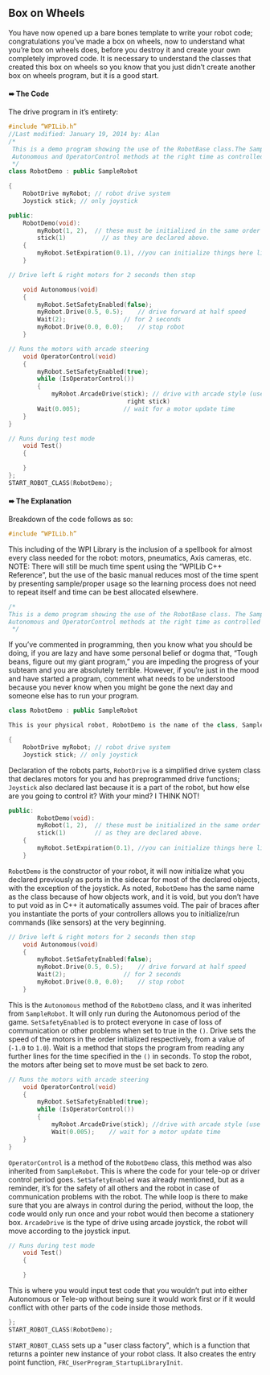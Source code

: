 ## Box on Wheels

You have now opened up a bare bones template to write your robot code; congratulations you’ve made a box on wheels, now to understand what you’re box on wheels does, before you destroy it and create your own completely improved code. It is necessary to understand the classes that created this box on wheels so you know that you just didn’t create another box on wheels program, but it is a good start.

#### ➠ The Code
The drive program in it’s entirety:

```c++
#include “WPILib.h”
//Last modified: January 19, 2014 by: Alan
/*
 This is a demo program showing the use of the RobotBase class.The SampleRobot class is the base of a robot application that will automatically call your
 Autonomous and OperatorControl methods at the right time as controlled by the switches on the driver station or the field controls.
 */
class RobotDemo : public SampleRobot

{
    RobotDrive myRobot;	// robot drive system
    Joystick stick;	// only joystick

public:
	RobotDemo(void):
        myRobot(1, 2),	// these must be initialized in the same order
        stick(1)		  // as they are declared above.
	{
		myRobot.SetExpiration(0.1), //you can initialize things here like gyros at construction
	}

// Drive left & right motors for 2 seconds then stop

	void Autonomous(void)
	{
		myRobot.SetSafetyEnabled(false);
		myRobot.Drive(0.5, 0.5);	// drive forward at half speed
		Wait(2);				// for 2 seconds
		myRobot.Drive(0.0, 0.0);	// stop robot
	}

// Runs the motors with arcade steering
	void OperatorControl(void)
	{
		myRobot.SetSafetyEnabled(true);
		while (IsOperatorControl())
		{
			myRobot.ArcadeDrive(stick); // drive with arcade style (use
								 right stick)
		Wait(0.005);		    // wait for a motor update time
	}
}

// Runs during test mode
    void Test()
    {

    }
};
START_ROBOT_CLASS(RobotDemo);
```


#### ➠ The Explanation
Breakdown of the code follows as so:

```c++
#include “WPILib.h”
```

This including of the WPI Library is the inclusion of a spellbook for almost every class needed for the robot: motors, pneumatics, Axis cameras, etc.
NOTE: There will still be much time spent using the “WPILib C++ Reference”, but the use of the basic manual reduces most of the time spent by presenting sample/proper usage so the learning process does not need to repeat itself and time can be best allocated elsewhere.

```c++
/*
This is a demo program showing the use of the RobotBase class. The SampleRobot class is the base of a robot application that will automatically call your
Autonomous and OperatorControl methods at the right time as controlled by the switches on the driver station or the field controls.
 */
```

If you’ve commented in programming, then you know what you should be doing, if you are lazy and have some personal belief or dogma that, “Tough beans, figure out my giant program,” you are impeding the progress of your subteam and you are absolutely terrible. However, if you’re just in the mood and have started a program, comment what needs to be understood because you never know when you might be gone the next day and someone else has to run your program.

```c++
class RobotDemo : public SampleRobot

This is your physical robot, RobotDemo is the name of the class, SampleRobot is the class that RobotDemo inherits it’s methods.

{
	RobotDrive myRobot;	// robot drive system
	Joystick stick;	// only joystick
```

Declaration of the robots parts, `RobotDrive` is a simplified drive system class that declares motors for you and has preprogrammed drive functions; `Joystick` also declared last because it is a part of the robot, but how else are you going to control it? With your mind? I THINK NOT!

```c++
public:
		RobotDemo(void):
        myRobot(1, 2),	// these must be initialized in the same order
        stick(1)		// as they are declared above.
	{
		myRobot.SetExpiration(0.1), //you can initialize things here like gyros at construction
	}
```

`RobotDemo` is the constructor of your robot, it will now initialize what you declared previously as ports in the sidecar for most of the declared objects, with the exception of the joystick. As noted, `RobotDemo` has the same name as the class because of how objects work, and it is void, but you don’t have to put void as in C++ it automatically assumes void. The pair of braces after you instantiate the ports of your controllers allows you to initialize/run commands (like sensors) at the very beginning.

```c++
// Drive left & right motors for 2 seconds then stop
	void Autonomous(void)
	{
		myRobot.SetSafetyEnabled(false);
		myRobot.Drive(0.5, 0.5);	// drive forward at half speed
		Wait(2);				// for 2 seconds
		myRobot.Drive(0.0, 0.0);	// stop robot
	}
```

This is the `Autonomous` method of the `RobotDemo` class, and it was inherited from `SampleRobot`. It will only run during the Autonomous period of the game. `SetSafetyEnabled` is to protect everyone in case of loss of communication or other problems when set to true in the `()`. Drive sets the speed of the motors in the order initialized respectively, from a value of (`-1.0` to `1.0`). Wait is a method that stops the program from reading any further lines for the time specified in the `()` in seconds. To stop the robot, the motors after being set to move must be set back to zero.

```c++
// Runs the motors with arcade steering
	void OperatorControl(void)
	{
		myRobot.SetSafetyEnabled(true);
		while (IsOperatorControl())
		{
			myRobot.ArcadeDrive(stick); //drive with arcade style (use right stick)
		    Wait(0.005);	// wait for a motor update time
	}
}
```

`OperatorControl` is a method of the `RobotDemo` class, this method was also inherited from `SampleRobot`. This is where the code for your tele-op or driver control period goes. `SetSafetyEnabled` was already mentioned, but as a reminder, it’s for the safety of all others and the robot in case of communication problems with the robot. The while loop is there to make sure that you are always in control during the period, without the loop, the code would only run once and your robot would then become a stationery box. `ArcadeDrive` is the type of drive using arcade joystick, the robot will move according to the joystick input.

```c++
// Runs during test mode
	void Test()
    {

    }
```

This is where you would input test code that you wouldn’t put into either Autonomous or Tele-op without being sure it would work first or if it would conflict with other parts of the code inside those methods.

```c++
};
START_ROBOT_CLASS(RobotDemo);
```

`START_ROBOT_CLASS` sets up a "user class factory", which is a function that returns a pointer new instance of your robot class. It also creates the entry point function, `FRC_UserProgram_StartupLibraryInit`.
